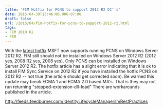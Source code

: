 ```yaml
---
title: 'FIM Hotfix for PCNS to support 2012 R2 DC''s'
date: 2015-04-30T13:46:00.000-07:00
draft: false
url: /2015/04/fim-hotfix-for-pcns-to-support-2012-r2.html
tags: 
- FIM 2010 R2
- FIM
---
```


With the [latest hotfix](https://support.microsoft.com/en-us/kb/3048056) MSFT now supports running PCNS on Windows Server 2012 R2. FIM still should not be installed on Windows Server 2012 R2 (2012 yes, 2008 R2 yes, 2008 yes). Only PCNS can be installed on Windows Server 2012 R2. The hotfix article has a slight error indicating that it is ok to install FIM Sync Service on 2012 R2 if you have installed the hotfix PCNS on 2012 R2 -- not true (the article should get corrected soon). Be warned this update may break ECMA 1 and ECMA 2.0 based MA's. That is they may not run returning "stopped-extension-dll-load" There are workarounds published in the article.

http://feeds.feedburner.com/IdentityLifecycleManagerilmBestPractices